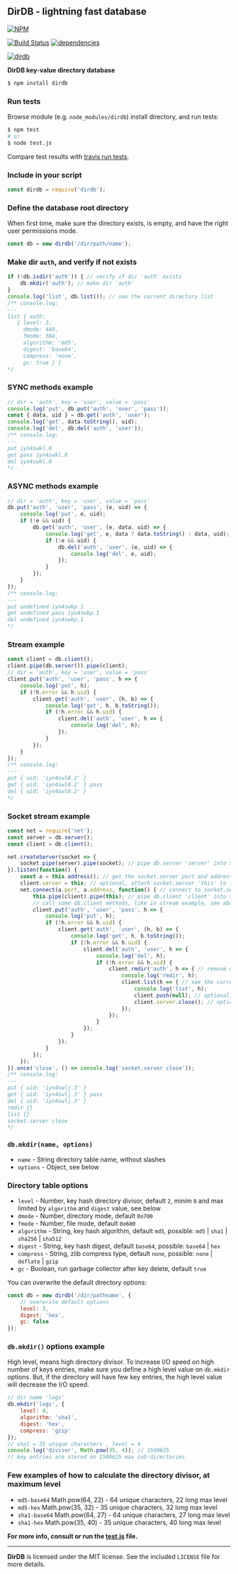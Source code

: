 ## DirDB - lightning fast database
[![NPM](https://nodei.co/npm/dirdb.png?downloads=true&downloadRank=true&stars=true)](https://nodei.co/npm/dirdb/)

[![Build Status](https://travis-ci.org/RealTimeCom/dirdb.svg?branch=master)](http://travis-ci.org/RealTimeCom/dirdb)
[![dependencies](https://david-dm.org/RealTimeCom/dirdb.svg)](https://david-dm.org/RealTimeCom/dirdb)

[![dirdb](https://cloud.githubusercontent.com/assets/22455434/22533357/50e9c2ae-e8f6-11e6-9dea-4d25aec0fe2e.png)](https://github.com/RealTimeCom/dirdb)

**DirDB key-value directory database**
```sh
$ npm install dirdb
```
### Run tests
Browse module (e.g. `node_modules/dirdb`) install directory, and run tests:
```sh
$ npm test
# or
$ node test.js
```
Compare test results with <a href="https://travis-ci.org/RealTimeCom/dirdb">travis run tests</a>.

### Include in your script
```js
const dirdb = require('dirdb');
```
### Define the database root directory
When first time, make sure the directory exists, is empty, and have the right user permissions mode.
```js
const db = new dirdb('/dir/path/name');
```
### Make dir `auth`, and verify if not exists
```js
if (!db.isdir('auth')) { // verify if dir 'auth' exists
    db.mkdir('auth'); // make dir 'auth'
}
console.log('list', db.list()); // see the current directory list
/** console.log:
---
list { auth:
   { level: 2,
     dmode: 448,
     fmode: 384,
     algorithm: 'md5',
     digest: 'base64',
     compress: 'none',
     gc: true } }
*/
```
### SYNC methods example
```js
// dir = 'auth', key = 'user', value = 'pass'
console.log('put', db.put('auth', 'user', 'pass'));
const { data, uid } = db.get('auth', 'user');
console.log('get', data.toString(), uid);
console.log('del', db.del('auth', 'user'));
/** console.log:
---
put iyn4swkl.0
get pass iyn4swkl.0
del iyn4swkl.0
*/
```
### ASYNC methods example
```js
// dir = 'auth', key = 'user', value = 'pass'
db.put('auth', 'user', 'pass', (e, uid) => {
    console.log('put', e, uid);
    if (!e && uid) {
        db.get('auth', 'user', (e, data, uid) => {
            console.log('get', e, data ? data.toString() : data, uid);
            if (!e && uid) {
                db.del('auth', 'user', (e, uid) => {
                    console.log('del', e, uid);
                });
            }
        });
    }
});
/** console.log:
---
put undefined iyn4swkp.1
get undefined pass iyn4swkp.1
del undefined iyn4swkp.1
*/
```
### Stream example
```js
const client = db.client();
client.pipe(db.server()).pipe(client);
// dir = 'auth', key = 'user', value = 'pass'
client.put('auth', 'user', 'pass', h => {
    console.log('put', h);
    if (!h.error && h.uid) {
        client.get('auth', 'user', (h, b) => {
            console.log('get', h, b.toString());
            if (!h.error && h.uid) {
                client.del('auth', 'user', h => {
                    console.log('del', h);
                });
            }
        });
    }
});
/** console.log:
---
put { uid: 'iyn4swl0.2' }
get { uid: 'iyn4swl0.2' } pass
del { uid: 'iyn4swl0.2' }
*/
```
### Socket stream example
```js
const net = require('net');
const server = db.server();
const client = db.client();

net.createServer(socket => {
    socket.pipe(server).pipe(socket); // pipe db.server 'server' into socket.client 'socket'
}).listen(function() {
    const a = this.address(); // get the socket.server port and address
    client.server = this; // optional, attach socket.server 'this' to the db.client 'client'
    net.connect(a.port, a.address, function() { // connect to socket.server Port 'a.port' and IP 'a.address'
        this.pipe(client).pipe(this); // pipe db.client 'client' into socket.client 'this'
        // call some db.client methods, like in stream example, see above
        client.put('auth', 'user', 'pass', h => {
            console.log('put', h);
            if (!h.error && h.uid) {
                client.get('auth', 'user', (h, b) => {
                    console.log('get', h, b.toString());
                    if (!h.error && h.uid) {
                        client.del('auth', 'user', h => {
                            console.log('del', h);
                            if (!h.error && h.uid) {
                                client.rmdir('auth', h => { // remove dir 'auth'
                                    console.log('rmdir', h);
                                    client.list(h => { // see the current directory list
                                        console.log('list', h);
                                        client.push(null); // optional, end stream db.client 'client'
                                        client.server.close(); // optional, close socket.server 'client.server'
                                    });
                                });
                            }
                        });
                    }
                });
            }
        });
    });
}).once('close', () => console.log('socket.server close'));
/** console.log:
---
put { uid: 'iyn4swlj.3' }
get { uid: 'iyn4swlj.3' } pass
del { uid: 'iyn4swlj.3' }
rmdir {}
list {}
socket.server close
*/
```
### `db.mkdir(name, options)`
* `name` - String directory table name, without slashes
* `options` - Object, see below

### Directory table options
* `level` - Number, key hash directory divisor, default `2`, minim `0` and max limited by `algorithm` and `digest` value, see below
* `dmode` - Number, directory mode, default `0o700`
* `fmode` - Number, file mode, default `0o600`
* `algorithm` - String, key hash algorithm, default `md5`, possible: `md5` | `sha1` | `sha256` | `sha512`
* `digest` - String, key hash digest, default `base64`, possible: `base64` | `hex`
* `compress` - String, zlib compress type, default `none`, possible: `none` | `deflate` | `gzip`
* `gc` - Boolean, run garbage collector after key delete, default `true`

You can overwrite the default directory options:
```js
const db = new dirdb('/dir/pathname', {
    // overwrite default options
    level: 3,
    digest: 'hex',
    gc: false
});
```
### `db.mkdir()` options example
High level, means high directory divisor. To increase I/O speed on high number of keys entries, make sure you define a high level value on `db.mkdir` options. But, if the directory will have few key entries, the high level value will decrease the I/O speed.
```js
// dir name 'logs'
db.mkdir('logs', {
    level: 4,
    algorithm: 'sha1',
    digest: 'hex',
    compress: 'gzip'
});
// sha1 = 35 unique characters , level = 4
console.log('divisor', Math.pow(35, 4)); // 1500625
// key entries are stored on 1500625 max sub-directories
```
### Few examples of how to calculate the directory divisor, at maximum level
* `md5-base64`   Math.pow(64, 22) - 64 unique characters, 22 long max level
* `md5-hex`      Math.pow(35, 32) - 35 unique characters, 32 long max level
* `sha1-base64`  Math.pow(64, 27) - 64 unique characters, 27 long max level
* `sha1-hex`     Math.pow(35, 40) - 35 unique characters, 40 long max level


**For more info, consult or run the <a href="https://github.com/RealTimeCom/dirdb/blob/master/test.js"><b>test.js</b></a> file.**

--------------------------------------------------------
**DirDB** is licensed under the MIT license. See the included `LICENSE` file for more details.
